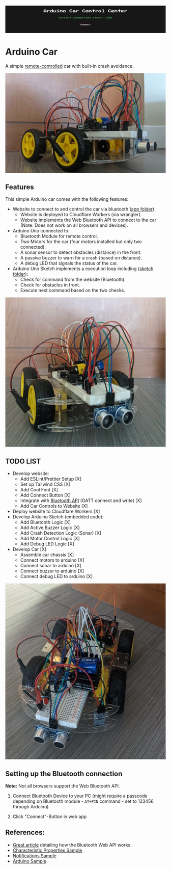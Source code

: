 ![Screenshot of Car Control Webapp](/media/website.png)

# Arduino Car

A simple [remote-controlled](https://arduino-car.andre-landgraf.workers.dev/) car with built-in crash avoidance.

![My Arduino Car](/media/pose-2.jpeg)

## Features

This simple Arduino car comes with the following features:

- Website to connect to and control the car via bluetooth ([app folder](/app)).
  - Website is deployed to Cloudflare Workers (via wrangler).
  - Website implements the Web Bluetooth API to connect to the car (Note: Does not work on all browsers and devices).
- Arduino Uno connected to:
  - Bluetooth Module for remote control.
  - Two Motors for the car (four motors installed but only two connected).
  - A sonar sensor to detect obstacles (distance) in the front.
  - A passive buzzer to warn for a crash (based on distance).
  - A debug LED that signals the status of the car.
- Arduino Uno Sketch implements a execution loop including ([sketch folder](/sketch)):
  - Check for command from the website (Bluetooth).
  - Check for obstacles in front.
  - Execute next command based on the two checks.

![My Arduino Car](/media/pose-3.jpeg)

## TODO LIST

- Develop website:
  - Add ESLint/Prettier Setup [X]
  - Set up Tailwind CSS [X]
  - Add Cool Font [X]
  - Add Connect Button [X]
  - Integrate with [Bluetooth API](https://developer.mozilla.org/en-US/docs/Web/API/Web_Bluetooth_API) (GATT connect and write) [X]
  - Add Car Controls to Website [X]
- Deploy website to Cloudflare Workers [X]
- Develop Arduino Sketch (embedded code):
  - Add Bluetooth Logic [X]
  - Add Active Buzzer Logic [X]
  - Add Crash Detection Logic (Sonar) [X]
  - Add Motor Control Logic [X]
  - Add Debug LED Logic [X]
- Develop Car [X]
  - Assemble car chassis [X]
  - Connect motors to arduino [X]
  - Connect sonar to arduino [X]
  - Connect buzzer to arduino [X]
  - Connect debug LED to arduino [X]

![My Arduino Car](/media/pose-1.jpeg)

## Setting up the Bluetooth connection

**Note:** Not all browsers support the Web Bluetooth API.

1. Connect Bluetooth Device to your PC (might require a passcode depending on Bluetooth module - `AT+PIN` command - set to 123456 through Arduino)

2. Click "Connect"-Button in web app

## References:

- [Great article](https://loginov-rocks.medium.com/how-to-make-a-web-app-for-your-own-bluetooth-low-energy-device-arduino-2af8d16fdbe8) detailing how the Bluetooth Web API works.
- [Characteristic Properties Sample](https://googlechrome.github.io/samples/web-bluetooth/characteristic-properties.html)
- [Notifications Sample](https://googlechrome.github.io/samples/web-bluetooth/notifications.html)
- [Arduino Sample](https://create.arduino.cc/projecthub/mayooghgirish/arduino-bluetooth-basic-tutorial-d8b737)
